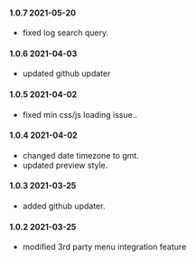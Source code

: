 #### 1.0.7 2021-05-20
* fixed log search query.

#### 1.0.6 2021-04-03
* updated github updater

#### 1.0.5 2021-04-02
* fixed min css/js loading issue..

#### 1.0.4 2021-04-02
* changed date timezone to gmt.
* updated preview style.

#### 1.0.3 2021-03-25
* added github updater.

#### 1.0.2 2021-03-25
* modified 3rd party menu integration feature
